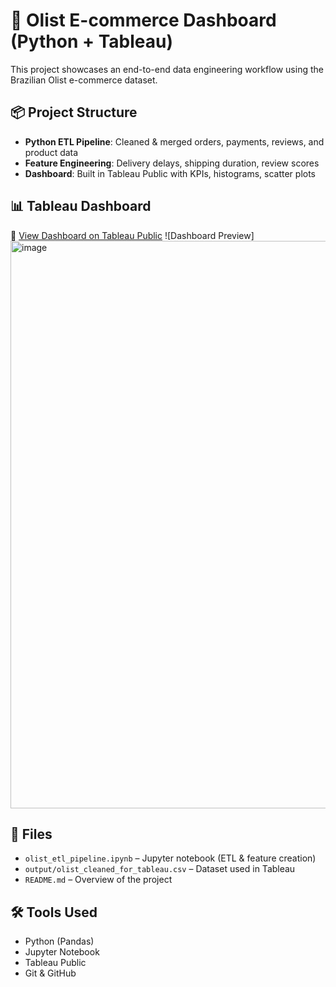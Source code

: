 # 🛒 Olist E-commerce Dashboard (Python + Tableau)

This project showcases an end-to-end data engineering workflow using the Brazilian Olist e-commerce dataset.

## 📦 Project Structure

- **Python ETL Pipeline**: Cleaned & merged orders, payments, reviews, and product data
- **Feature Engineering**: Delivery delays, shipping duration, review scores
- **Dashboard**: Built in Tableau Public with KPIs, histograms, scatter plots

## 📊 Tableau Dashboard

🔗 [View Dashboard on Tableau Public](https://public.tableau.com/app/profile/aditya.ravindra.chitnis/viz/OlistE-commerceDashboardSalesShippingSatisfaction/E-commerceFunnelDashboard?publish=yes) 
![Dashboard Preview]<img width="1920" height="908" alt="image" src="https://github.com/user-attachments/assets/cb6e2f42-a065-4165-9b90-72451798b3ee" />

## 📁 Files

- `olist_etl_pipeline.ipynb` – Jupyter notebook (ETL & feature creation)
- `output/olist_cleaned_for_tableau.csv` – Dataset used in Tableau
- `README.md` – Overview of the project

## 🛠 Tools Used

- Python (Pandas)
- Jupyter Notebook
- Tableau Public
- Git & GitHub
